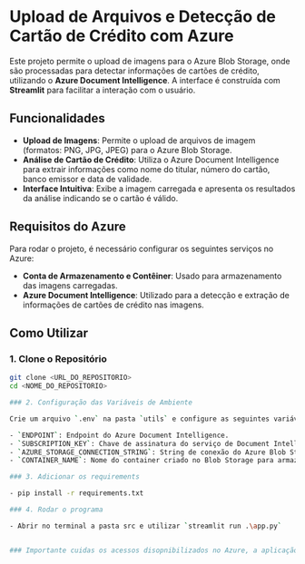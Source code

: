 # Upload de Arquivos e Detecção de Cartão de Crédito com Azure

Este projeto permite o upload de imagens para o Azure Blob Storage, onde são processadas para detectar informações de cartões de crédito, utilizando o **Azure Document Intelligence**. A interface é construída com **Streamlit** para facilitar a interação com o usuário.

## Funcionalidades

- **Upload de Imagens**: Permite o upload de arquivos de imagem (formatos: PNG, JPG, JPEG) para o Azure Blob Storage.
- **Análise de Cartão de Crédito**: Utiliza o Azure Document Intelligence para extrair informações como nome do titular, número do cartão, banco emissor e data de validade.
- **Interface Intuitiva**: Exibe a imagem carregada e apresenta os resultados da análise indicando se o cartão é válido.

## Requisitos do Azure

Para rodar o projeto, é necessário configurar os seguintes serviços no Azure:

- **Conta de Armazenamento e Contêiner**: Usado para armazenamento das imagens carregadas.
- **Azure Document Intelligence**: Utilizado para a detecção e extração de informações de cartões de crédito nas imagens.



## Como Utilizar

### 1. Clone o Repositório

```bash
git clone <URL_DO_REPOSITORIO>
cd <NOME_DO_REPOSITORIO>

### 2. Configuração das Variáveis de Ambiente

Crie um arquivo `.env` na pasta `utils` e configure as seguintes variáveis:

- `ENDPOINT`: Endpoint do Azure Document Intelligence.
- `SUBSCRIPTION_KEY`: Chave de assinatura do serviço de Document Intelligence.
- `AZURE_STORAGE_CONNECTION_STRING`: String de conexão do Azure Blob Storage.
- `CONTAINER_NAME`: Nome do container criado no Blob Storage para armazenar as imagens.

### 3. Adicionar os requirements

- pip install -r requirements.txt

### 4. Rodar o programa

- Abrir no terminal a pasta src e utilizar `streamlit run .\app.py`


### Importante cuidas os acessos disopnibilizados no Azure, a aplicação deve possuir acesso para poder adicionar as imagens, ler e utilizar o Document Intelligence